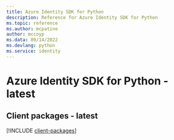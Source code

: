 ```yaml
---
title: Azure Identity SDK for Python
description: Reference for Azure Identity SDK for Python
ms.topic: reference
ms.author: mcpatino
author: mccoyp
ms.data: 09/14/2022
ms.devlang: python
ms.service: identity
---
```

# Azure Identity SDK for Python - latest

## Client packages - latest
[!INCLUDE [client-packages](identity-client-index.md)]